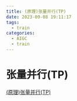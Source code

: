 ```yaml
---
title: (原理)张量并行(TP)
date: 2023-09-08 19:11:17
tags:
  - train
categories:
  - AIGC  
  - train
---
```


<p></p>
<!-- more -->


# 张量并行(TP)
[(原理)张量并行(TP)](https://candied-skunk-1ca.notion.site/TP-35acabf325004c16b9ce93f82cb175c2?pvs=4)